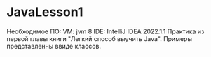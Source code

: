 # JavaLesson1
Необходимое ПО:
VM: jvm 8
IDE: IntelliJ IDEA 2022.1.1
Практика из первой главы книги "Легкий способ выучить Java". Примеры представленны ввиде классов.
